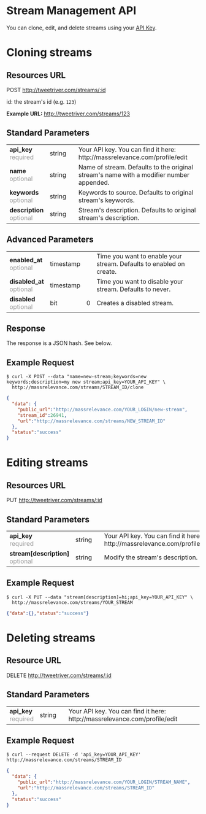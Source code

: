 # Stream Management API

You can clone, edit, and delete streams using your [API Key](http://massrelevance.com/profile/edit).

# Cloning streams

## Resources URL

POST http://tweetriver.com/streams/:id

id: the stream's id (e.g. `123`)<br />

**Example URL:** http://tweetriver.com/streams/123

## Standard Parameters

<table>
  <tr>
    <td>
      <strong>api_key</strong>
      <br /><span style="color: #999;">required</span>
    </td>
    <td>string</td>
    <td></td>
    <td>
      Your API key. You can find it here: http://massrelevance.com/profile/edit
    </td>
  </tr>
  <tr>
    <td>
      <strong>name</strong>
      <br /><span style="color: #999;">optional</span>
    </td>
    <td>string</td>
    <td></td>
    <td>
      Name of stream. Defaults to the original stream's name with a modifier number appended.
    </td>
  </tr>
  <tr>
    <td>
      <strong>keywords</strong>
      <br /><span style="color: #999;">optional</span>
    </td>
    <td>string</td>
    <td></td>
    <td>
      Keywords to source. Defaults to original stream's keywords.
    </td>
  </tr>
  <tr>
    <td>
      <strong>description</strong>
      <br /><span style="color: #999;">optional</span>
    </td>
    <td>string</td>
    <td></td>
    <td>
      Stream's description. Defaults to original stream's description.
    </td>
  </tr>
 </table>
 
## Advanced Parameters

<table>
  <tr>
    <td>
      <strong>enabled_at</strong>
      <br /><span style="color: #999;">optional</span>
    </td>
    <td>timestamp</td>
    <td></td>
    <td>
      Time you want to enable your stream. Defaults to enabled on create.
    </td>
  </tr>
  <tr>
    <td>
      <strong>disabled_at</strong>
      <br /><span style="color: #999;">optional</span>
    </td>
    <td>timestamp</td>
    <td></td>
    <td>
      Time you want to disable your stream. Defaults to never.
    </td>
  </tr>
  <tr>
    <td>
      <strong>disabled</strong>
      <br /><span style="color: #999;">optional</span>
    </td>
    <td>bit</td>
    <td>0</td>
    <td>
      Creates a disabled stream.
    </td>
  </tr>
</table>

## Response

The response is a JSON hash. See below.

## Example Request

    $ curl -X POST --data "name=new-stream;keywords=new keywords;description=my new stream;api_key=YOUR_API_KEY" \
      http://massrelevance.com/streams/STREAM_ID/clone

```json
{
  "data": {
    "public_url":"http://massrelevance.com/YOUR_LOGIN/new-stream",
    "stream_id":26941,
    "url":"http://massrelevance.com/streams/NEW_STREAM_ID"
  },
  "status":"success"
}
```

# Editing streams

## Resources URL

PUT http://tweetriver.com/streams/:id

## Standard Parameters

<table>
  <tr>
    <td>
      <strong>api_key</strong>
      <br /><span style="color: #999;">required</span>
    </td>
    <td>string</td>
    <td></td>
    <td>
      Your API key. You can find it here: http://massrelevance.com/profile/edit
    </td>
  </tr>
  <tr>
    <td>
      <strong>stream[description]</strong>
      <br /><span style="color: #999;">optional</span>
    </td>
    <td>string</td>
    <td></td>
    <td>
      Modify the stream's description.
    </td>
  </tr>
</table>

## Example Request

    $ curl -X PUT --data "stream[description]=hi;api_key=YOUR_API_KEY" \
      http://massrelevance.com/streams/YOUR_STREAM

```json
{"data":{},"status":"success"}
```

# Deleting streams

## Resource URL

DELETE http://tweetriver.com/streams/:id 

## Standard Parameters

<table>
  <tr>
    <td>
      <strong>api_key</strong>
      <br /><span style="color: #999;">required</span>
    </td>
    <td>string</td>
    <td></td>
    <td>
      Your API key. You can find it here: http://massrelevance.com/profile/edit
    </td>
  </tr>
</table>

## Example Request

    $ curl --request DELETE -d 'api_key=YOUR_API_KEY' http://massrelevance.com/streams/STREAM_ID

```json
{
  "data": {
    "public_url":"http://massrelevance.com/YOUR_LOGIN/STREAM_NAME",
    "url":"http://massrelevance.com/streams/STREAM_ID"
  },
  "status":"success"
}
```